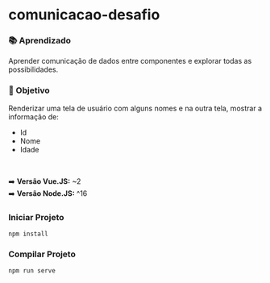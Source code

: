 # comunicacao-desafio

### 📚 Aprendizado
Aprender comunicação de dados entre componentes e explorar todas as possibilidades.

### 🎯 Objetivo
Renderizar uma tela de usuário com alguns nomes e na outra tela, mostrar a informação de:
- Id
- Nome
- Idade

<br>

➡️ __Versão Vue.JS:__ ~2 <br>
➡️ __Versão Node.JS:__ ^16



### Iniciar Projeto
```
npm install
```

### Compilar Projeto
```
npm run serve
```
